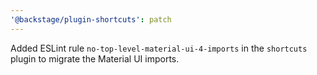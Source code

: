 ```yaml
---
'@backstage/plugin-shortcuts': patch
---
```


Added ESLint rule `no-top-level-material-ui-4-imports` in the `shortcuts` plugin to migrate the Material UI imports.
